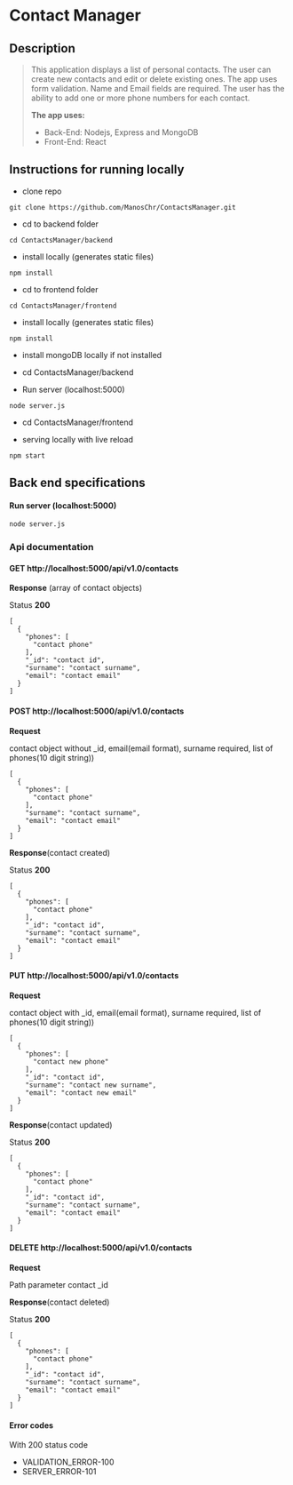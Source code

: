 # Contact Manager

## Description

> This application displays a list of personal contacts.
> The user can create new contacts and edit or delete existing ones.
> The app uses form validation. Name and Email fields are required.
> The user has the ability to add one or more phone numbers for each contact.
>
>**The app uses:**
>* Back-End: Nodejs, Express and MongoDB
>* Front-End: React

## Instructions for running locally

- clone repo

```
git clone https://github.com/ManosChr/ContactsManager.git
```

- cd to backend folder

```
cd ContactsManager/backend
```

- install locally (generates static files)

```
npm install
```

- cd to frontend folder

```
cd ContactsManager/frontend
```

- install locally (generates static files)

```
npm install
```

- install mongoDB locally if not installed

- cd ContactsManager/backend

- Run server (localhost:5000)

```
node server.js
```

- cd ContactsManager/frontend

- serving locally with live reload

```
npm start
```

## Back end specifications

#### Run server (localhost:5000)
```cmd
node server.js
```

### Api documentation

#### **GET** http://localhost:5000/api/v1.0/contacts

**Response** (array of contact objects)

Status **200**

```javacript
[
  {
    "phones": [
      "contact phone"
    ],
    "_id": "contact id",
    "surname": "contact surname",
    "email": "contact email"
  }
]
```

#### **POST** http://localhost:5000/api/v1.0/contacts

**Request**

contact object without _id, email(email format), surname required, list of phones(10 digit string))

```javacript
[
  {
    "phones": [
      "contact phone"
    ],
    "surname": "contact surname",
    "email": "contact email"
  }
]
```

**Response**(contact created)

Status **200**

```javacript
[
  {
    "phones": [
      "contact phone"
    ],
    "_id": "contact id",
    "surname": "contact surname",
    "email": "contact email"
  }
]
```

#### **PUT** http://localhost:5000/api/v1.0/contacts

**Request**

contact object with _id, email(email format), surname required, list of phones(10 digit string))

```javacript
[
  {
    "phones": [
      "contact new phone"
    ],
    "_id": "contact id",
    "surname": "contact new surname",
    "email": "contact new email"
  }
]
```

**Response**(contact updated)

Status **200**

```javacript
[
  {
    "phones": [
      "contact phone"
    ],
    "_id": "contact id",
    "surname": "contact surname",
    "email": "contact email"
  }
]
```

#### **DELETE** http://localhost:5000/api/v1.0/contacts

**Request**

Path parameter contact _id

****Response****(contact deleted)

Status **200**

```javacript
[
  {
    "phones": [
      "contact phone"
    ],
    "_id": "contact id",
    "surname": "contact surname",
    "email": "contact email"
  }
]
```

#### **Error codes**

With 200 status code
- VALIDATION_ERROR-100
- SERVER_ERROR-101